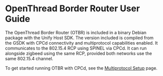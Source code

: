 # OpenThread Border Router User Guide

The OpenThread Border Router (OTBR) is included in a binary Debian package
with the Unify Host SDK. The version included is compiled from the GSDK
with CPCd connectivity and multiprotocol capabilities enabled.
It communicates to the 802.15.4 RCP using SPINEL via CPCd.
It can run alongside zigbeed using the same RCP, provided both
networks use the same 802.15.4 channel.

To get started running OTBR with CPCd, see the
[Multiprotocol Setup](../../doc/getting_started_multiprotocol_cpc.md) page.
